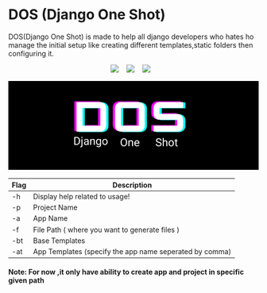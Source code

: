 # DOS (Django One Shot)
 DOS(Django One Shot) is made to help all django developers who hates ho manage the initial setup like creating different templates,static folders then configuring it.
<p align="center">
 <img src="https://img.shields.io/github/issues/Sankalpa-Acharya/Plus-Minus?style=for-the-badge"> &nbsp;&nbsp;
 <img src="https://img.shields.io/github/stars/Sankalpa-Acharya/Plus-Minus?style=for-the-badge"> &nbsp;&nbsp;
 <img src="https://img.shields.io/github/forks/Sankalpa-Acharya/Plus-Minus?style=for-the-badge"> &nbsp;&nbsp;

</p>

 
<img src="images/Logo.png">


| Flag | Description                           | 
| ---- | ------------------------------------- 
| -h   | Display help related to usage!        
| -p   | Project Name                      
| -a   | App Name                      
| -f   | File Path ( where you want to generate files )                      
| -bt  | Base Templates 
| -at  | App Templates (specify the app name seperated by comma)



#### Note: For now ,it only have ability to create app and project in specific given path
